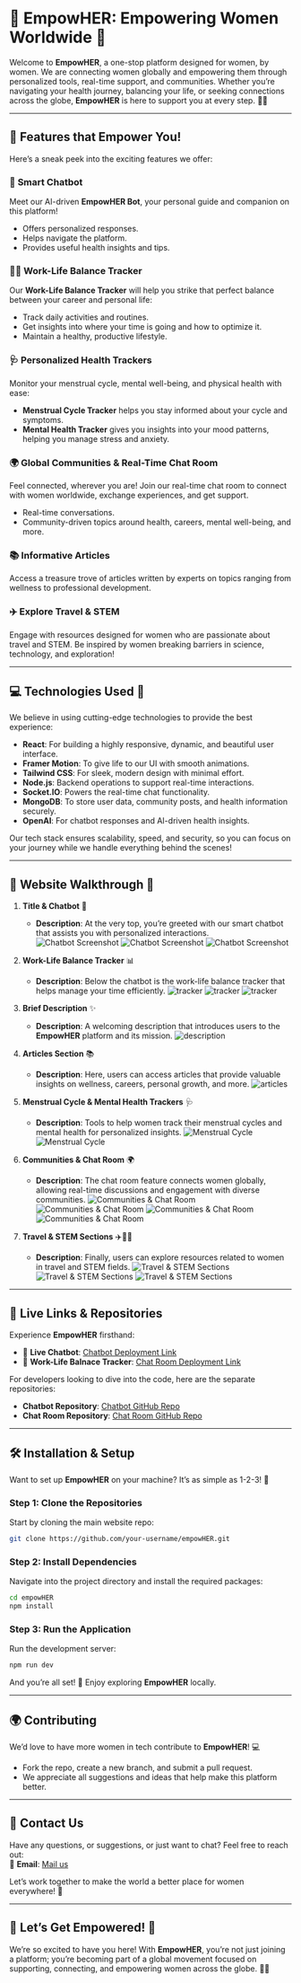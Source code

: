 # 🌸 **EmpowHER: Empowering Women Worldwide** 🌸

Welcome to **EmpowHER**, a one-stop platform designed for women, by women. We are connecting women globally and empowering them through personalized tools, real-time support, and communities. Whether you’re navigating your health journey, balancing your life, or seeking connections across the globe, **EmpowHER** is here to support you at every step. 💪✨

---

## 🚀 **Features that Empower You!**

Here’s a sneak peek into the exciting features we offer:

### 🤖 **Smart Chatbot**  
Meet our AI-driven **EmpowHER Bot**, your personal guide and companion on this platform!  
- Offers personalized responses.  
- Helps navigate the platform.
- Provides useful health insights and tips.

### 🧘‍♀️ **Work-Life Balance Tracker**  
Our **Work-Life Balance Tracker** will help you strike that perfect balance between your career and personal life:  
- Track daily activities and routines.  
- Get insights into where your time is going and how to optimize it.  
- Maintain a healthy, productive lifestyle.

### 🩺 **Personalized Health Trackers**  
Monitor your menstrual cycle, mental well-being, and physical health with ease:
- **Menstrual Cycle Tracker** helps you stay informed about your cycle and symptoms.  
- **Mental Health Tracker** gives you insights into your mood patterns, helping you manage stress and anxiety.

### 🌍 **Global Communities & Real-Time Chat Room**  
Feel connected, wherever you are! Join our real-time chat room to connect with women worldwide, exchange experiences, and get support.  
- Real-time conversations.  
- Community-driven topics around health, careers, mental well-being, and more.

### 📚 **Informative Articles**  
Access a treasure trove of articles written by experts on topics ranging from wellness to professional development.  

### ✈️ **Explore Travel & STEM**  
Engage with resources designed for women who are passionate about travel and STEM. Be inspired by women breaking barriers in science, technology, and exploration!

---

## 💻 **Technologies Used** 🔧

We believe in using cutting-edge technologies to provide the best experience:

- **React**: For building a highly responsive, dynamic, and beautiful user interface.
- **Framer Motion**: To give life to our UI with smooth animations.  
- **Tailwind CSS**: For sleek, modern design with minimal effort.  
- **Node.js**: Backend operations to support real-time interactions.
- **Socket.IO**: Powers the real-time chat functionality.
- **MongoDB**: To store user data, community posts, and health information securely.  
- **OpenAI**: For chatbot responses and AI-driven health insights.

Our tech stack ensures scalability, speed, and security, so you can focus on your journey while we handle everything behind the scenes!

---


## 📸 **Website Walkthrough** 🌟

1. **Title & Chatbot** 🤖  
   - **Description**: At the very top, you’re greeted with our smart chatbot that assists you with personalized interactions.
    ![Chatbot Screenshot](./screenshots/ss1.png)
   ![Chatbot Screenshot](./screenshots/ss7.png)
   ![Chatbot Screenshot](./screenshots/ss8.png)

2. **Work-Life Balance Tracker** 📊  
   - **Description**: Below the chatbot is the work-life balance tracker that helps manage your time efficiently.
     ![tracker](./screenshots/ss25.png)
    ![tracker](./screenshots/ss15.png)
   ![tracker](./screenshots/ss16.png)


3. **Brief Description** ✨  
   - **Description**: A welcoming description that introduces users to the **EmpowHER** platform and its mission.
   ![description](./screenshots/ss26.png)


4. **Articles Section** 📚  
   - **Description**: Here, users can access articles that provide valuable insights on wellness, careers, personal growth, and more.
   ![articles](./screenshots/ss2.png)

5. **Menstrual Cycle & Mental Health Trackers** 🩺  
   - **Description**: Tools to help women track their menstrual cycles and mental health for personalized insights.
    ![Menstrual Cycle](./screenshots/ss5.png)
    ![Menstrual Cycle](./screenshots/ss3.png)


6. **Communities & Chat Room** 🌍  
   - **Description**: The chat room feature connects women globally, allowing real-time discussions and engagement with diverse communities.
    ![Communities & Chat Room](./screenshots/ss4.png)
    ![Communities & Chat Room](./screenshots/ss11.png)
   ![Communities & Chat Room](./screenshots/ss13.png)
  ![Communities & Chat Room](./screenshots/ss14.png)


7. **Travel & STEM Sections** ✈️👩‍🔬  
   - **Description**: Finally, users can explore resources related to women in travel and STEM fields.
    ![Travel & STEM Sections](./screenshots/ss24.png)
   ![Travel & STEM Sections](./screenshots/ss6.png)
![Travel & STEM Sections](./screenshots/ss23.png)

---



## 🔗 **Live Links & Repositories**

Experience **EmpowHER** firsthand:

- 🤖 **Live Chatbot**: [Chatbot Deployment Link](https://ai-women-health-assisstant.vercel.app/)
- 💬 **Work-Life Balnace Tracker**: [Chat Room Deployment Link](https://balance-tracker-nine.vercel.app/)

For developers looking to dive into the code, here are the separate repositories:

- **Chatbot Repository**: [Chatbot GitHub Repo](https://github.com/Aisha-Fathima/ai-women-health-assisstant)  
- **Chat Room Repository**: [Chat Room GitHub Repo](https://github.com/Aisha-Fathima/chat_room-main)

---

## 🛠️ **Installation & Setup**

Want to set up **EmpowHER** on your machine? It’s as simple as 1-2-3! 🚀

### Step 1: Clone the Repositories  
Start by cloning the main website repo:
```bash
git clone https://github.com/your-username/empowHER.git
```

### Step 2: Install Dependencies  
Navigate into the project directory and install the required packages:
```bash
cd empowHER
npm install
```

### Step 3: Run the Application  
Run the development server:
```bash
npm run dev
```

And you’re all set! 🚀 Enjoy exploring **EmpowHER** locally.

---

## 🌍 **Contributing**

We’d love to have more women in tech contribute to **EmpowHER**! 💻  
- Fork the repo, create a new branch, and submit a pull request.  
- We appreciate all suggestions and ideas that help make this platform better.

---

## 💬 **Contact Us**

Have any questions, or suggestions, or just want to chat? Feel free to reach out:  
📧 **Email**: [Mail us ](mailto:youremail@example.com)

Let’s work together to make the world a better place for women everywhere! 🌟

---

## 🎉 **Let’s Get Empowered!** 🎉

We’re so excited to have you here! With **EmpowHER**, you’re not just joining a platform; you’re becoming part of a global movement focused on supporting, connecting, and empowering women across the globe. 💪🌸

